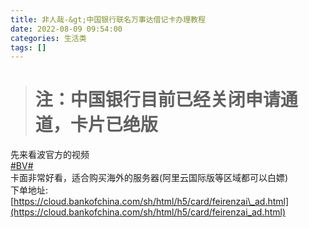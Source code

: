 ```yaml
---
title: 非人哉-&gt;中国银行联名万事达借记卡办理教程
date: 2022-08-09 09:54:00
categories: 生活类
tags: []
---
```


># 注：中国银行目前已经关闭申请通道，卡片已绝版
先来看波官方的视频  
[\#BV#](https://www.bilibili.com/video/BV1XX4y1M7Ye)  
卡面非常好看，适合购买海外的服务器(阿里云国际版等区域都可以白嫖)  
下单地址:[](https://cloud.bankofchina.com/sh/html/h5/card/feirenzai_ad.html)[https://cloud.bankofchina.com/sh/html/h5/card/feirenzai\_ad.html](https://cloud.bankofchina.com/sh/html/h5/card/feirenzai_ad.html)
